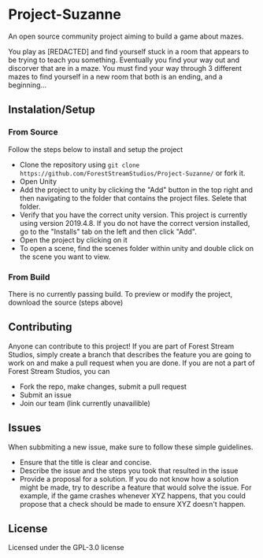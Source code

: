 # Project-Suzanne

An open source community project aiming to build a game about mazes.

You play as [REDACTED] and find yourself stuck in a room that appears to be trying to teach you something. Eventually you find your way out and discorver that are in a maze. You must find your way through 3 different mazes to find yourself in a new room that both is an ending, and a beginning...

## Instalation/Setup
### From Source
Follow the steps below to install and setup the project
* Clone the repository using `git clone https://github.com/ForestStreamStudios/Project-Suzanne/` or fork it.
* Open Unity
* Add the project to unity by clicking the "Add" button in the top right and then navigating to the folder that contains the project files. Selete that folder.
* Verify that you have the correct unity version. This project is currently using version 2019.4.8. If you do not have the correct version installed, go to the "Installs" tab on the left and then click "Add".
* Open the project by clicking on it
* To open a scene, find the scenes folder within unity and double click on the scene you want to view.
### From Build
There is no currently passing build. To preview or modify the project, download the source (steps above)
## Contributing
Anyone can contribute to this project! If you are part of Forest Stream Studios, simply create a branch that describes the feature you are going to work on and make a pull request when you are done. If you are not a part of Forest Stream Studios, you can 
* Fork the repo, make changes, submit a pull request
* Submit an issue
* Join our team (link currently unavailible)
## Issues
When subbmiting a new issue, make sure to follow these simple guidelines.
* Ensure that the title is clear and concise.
* Describe the issue and the steps you took that resulted in the issue
* Provide a proposal for a solution. If you do not know how a solution might be made, try to describe a feature that would solve the issue. For example, if the game crashes whenever XYZ happens, that you could propose that a check should be made to ensure XYZ doesn't happen.
## License
Licensed under the GPL-3.0 license
